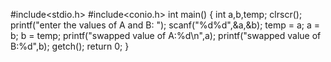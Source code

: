 #include<stdio.h>
#include<conio.h>
int main()
{
  int a,b,temp;
  clrscr();
  printf("enter the values of A and B: ");
  scanf("%d%d",&a,&b);
  temp = a;
  a = b;
  b = temp;
  printf("swapped value of A:%d\n",a);
  printf("swapped value of B:%d",b);
  getch();
  return 0;
}
